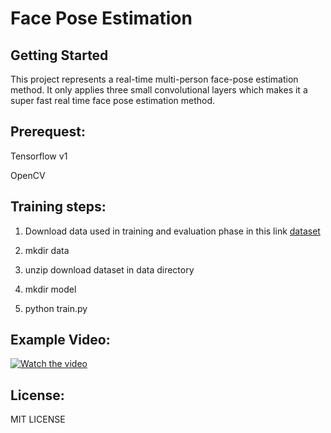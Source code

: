 # Face Pose Estimation

## Getting Started
 This project represents a real-time multi-person face-pose estimation method. 
 It only applies three small convolutional layers which makes it a super fast 
 real time face pose estimation method.

## Prerequest:

 Tensorflow v1
 
 OpenCV


## Training steps:
 
 1. Download data used in training and evaluation phase in this link
  [dataset](https://drive.google.com/file/d/1CT2EiXcrta3452hqISWTXpSoeyukqiTR/view?usp=sharing)
 
 2. mkdir data 
 
 3. unzip download dataset in data directory
 
 4. mkdir model
 
 5. python train.py

## Example Video:

[![Watch the video](https://img.youtube.com/vi/QG5eheTpjNc/0.jpg)](https://www.youtube.com/embed/QG5eheTpjNc)

## License:

 MIT LICENSE
